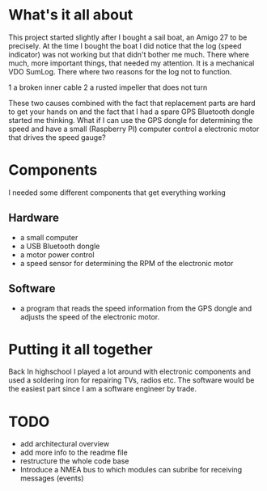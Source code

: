 # What's it all about
This project started slightly after I bought a sail boat, an Amigo 27 to be precisely.
At the time I bought the boat I did notice that the log (speed indicator) was not working
but that didn't bother me much. There where much, more important things, that needed my
attention. It is a mechanical VDO SumLog. There where two reasons for the log not to function.

1 a broken inner cable
2 a rusted impeller that does not turn

These two causes combined with the fact that replacement parts are hard to get your hands on
and the fact that I had a spare GPS Bluetooth dongle started me thinking. What if I can use
the GPS dongle for determining the speed and have a small (Raspberry PI) computer control a
electronic motor that drives the speed gauge?
# Components
I needed some different components that get everything working
## Hardware
* a small computer
* a USB Bluetooth dongle
* a motor power control
* a speed sensor for determining the RPM of the electronic motor 

## Software
* a program that reads the speed information from the GPS dongle and adjusts the speed of
the electronic motor.

# Putting it all together
Back In highschool I played a lot around with electronic components and used a soldering iron
for repairing TVs, radios etc. The software would be the easiest part since I am a software
engineer by trade.  

# TODO
* add architectural overview
* add more info to the readme file
* restructure the whole code base
* Introduce a NMEA bus to which modules can subribe for receiving messages (events)
